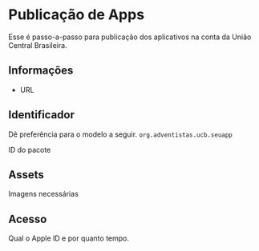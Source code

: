 # Publicação de Apps
Esse é passo-a-passo para publicação dos aplicativos na conta da União Central Brasileira.

## Informações
- URL 

## Identificador
Dê preferência para o modelo a seguir.
`org.adventistas.ucb.seuapp`

ID do pacote

## Assets
Imagens necessárias

## Acesso
Qual o Apple ID e por quanto tempo.
